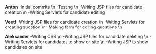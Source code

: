 **Anton**
-Initial commits \n
-Testing \n
-Writing JSP files for candidate creation \n
-Writing Servlets for candidate editing

**Veeti**
-Writing JSP files for candidate creation \n
-Writing Servlets for creating question \n
-Making form for editing questions \n

**Aleksander**
-Writing CSS \n
-Writing JSP files for candidate deleting \n
-Writing Servlets for candidates to show on site \n
-Writing JSP to show candidates on site
